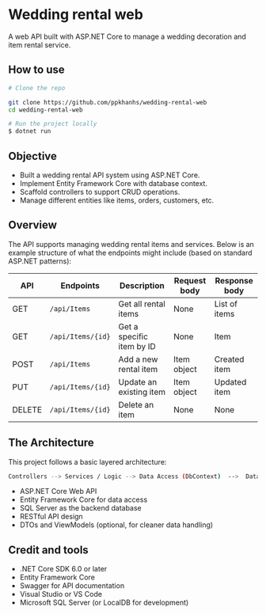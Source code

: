 
# Wedding rental web

A web API built with ASP.NET Core to manage a wedding decoration and item rental service.

## How to use

```sh
# Clone the repo

git clone https://github.com/ppkhanhs/wedding-rental-web
cd wedding-rental-web

# Run the project locally
$ dotnet run

```

## Objective

* Built a wedding rental API system using ASP.NET Core.
* Implement Entity Framework Core with database context.
* Scaffold controllers to support CRUD operations.
* Manage different entities like items, orders, customers, etc.


## Overview

The API supports managing wedding rental items and services. Below is an example structure of what the endpoints might include (based on standard ASP.NET patterns):

API | Endpoints | Description | Request body | Response body 
---|---|---|---|---
GET    | `/api/Items`      | Get all rental items     | None       | List of items
GET    | `/api/Items/{id}` | Get a specific item by ID       | None       | Item
POST   | `/api/Items`      | 	Add a new rental item          | Item object | Created item
PUT    | `/api/Items/{id}` | Update an existing item | Item object | Updated item
DELETE | `/api/Items/{id}` | Delete an item          | None       | None 

## The Architecture

This project follows a basic layered architecture:

```sh
Controllers --> Services / Logic --> Data Access (DbContext)  -->  Database

```
* ASP.NET Core Web API
* Entity Framework Core for data access
* SQL Server as the backend database
* RESTful API design
* DTOs and ViewModels (optional, for cleaner data handling)

## Credit and tools

* .NET Core SDK 6.0 or later
* Entity Framework Core
* Swagger for API documentation
* Visual Studio or VS Code
* Microsoft SQL Server (or LocalDB for development)

